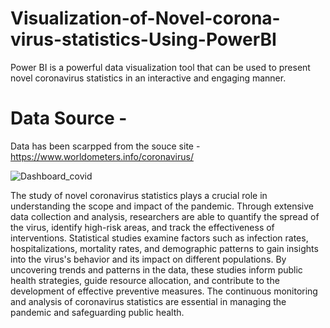 # Visualization-of-Novel-corona-virus-statistics-Using-PowerBI
Power BI is a powerful data visualization tool that can be used to present novel coronavirus statistics in an interactive and engaging manner. 


# Data Source -
Data has been scarpped from the souce site - https://www.worldometers.info/coronavirus/ 

![Dashboard_covid](https://github.com/PreetiAgrwal1525/Visualization-of-Novel-corona-virus-statistics-Using-PowerBI/assets/113472487/13e84fe7-accc-45e5-82a1-b5b12e867bd2)


The study of novel coronavirus statistics plays a crucial role in understanding the scope and impact of the pandemic. Through extensive data collection and analysis, researchers are able to quantify the spread of the virus, identify high-risk areas, and track the effectiveness of interventions. Statistical studies examine factors such as infection rates, hospitalizations, mortality rates, and demographic patterns to gain insights into the virus's behavior and its impact on different populations. By uncovering trends and patterns in the data, these studies inform public health strategies, guide resource allocation, and contribute to the development of effective preventive measures. The continuous monitoring and analysis of coronavirus statistics are essential in managing the pandemic and safeguarding public health.
